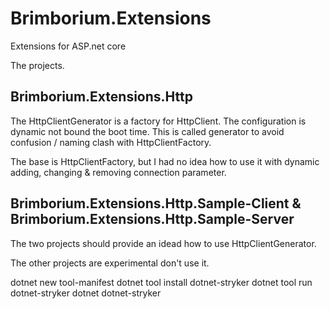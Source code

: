 # Brimborium.Extensions

Extensions for ASP.net core


The projects.

## Brimborium.Extensions.Http

The HttpClientGenerator is a factory for HttpClient. 
The configuration is dynamic not bound the boot time.
This is called generator to avoid confusion / naming clash with HttpClientFactory.

The base is HttpClientFactory, but I had no idea how to use it with dynamic adding, changing & removing connection parameter.


## Brimborium.Extensions.Http.Sample-Client & Brimborium.Extensions.Http.Sample-Server
	
The two projects should provide an idead how to use HttpClientGenerator.



The other projects are experimental don't use it.


dotnet new tool-manifest
dotnet tool install dotnet-stryker
dotnet tool run dotnet-stryker
dotnet dotnet-stryker
